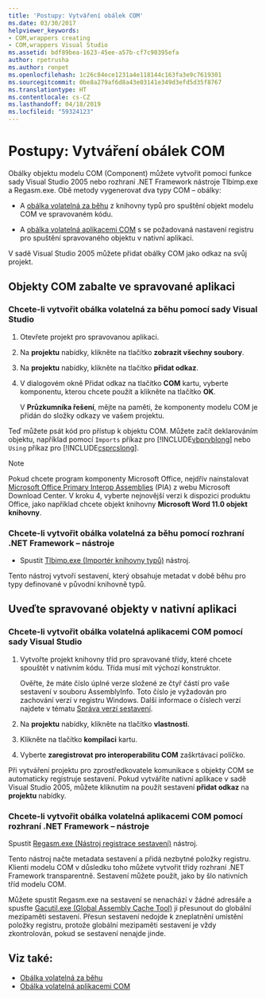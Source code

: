 ```yaml
---
title: 'Postupy: Vytváření obálek COM'
ms.date: 03/30/2017
helpviewer_keywords:
- COM,wrappers creating
- COM,wrappers Visual Studio
ms.assetid: bdf89bea-1623-45ee-a57b-cf7c90395efa
author: rpetrusha
ms.author: ronpet
ms.openlocfilehash: 1c26c84ece1231a4e118144c163fa3e9c7619301
ms.sourcegitcommit: 0be8a279af6d8a43e03141e349d3efd5d35f8767
ms.translationtype: HT
ms.contentlocale: cs-CZ
ms.lasthandoff: 04/18/2019
ms.locfileid: "59324123"
---
```

# <a name="how-to-create-com-wrappers"></a>Postupy: Vytváření obálek COM

Obálky objektu modelu COM (Component) můžete vytvořit pomocí funkce sady Visual Studio 2005 nebo rozhraní .NET Framework nástroje Tlbimp.exe a Regasm.exe. Obě metody vygenerovat dva typy COM – obálky:

-   A [obálka volatelná za běhu](../../../docs/framework/interop/runtime-callable-wrapper.md) z knihovny typů pro spuštění objekt modelu COM ve spravovaném kódu.

-   A [obálka volatelná aplikacemi COM](../../../docs/framework/interop/com-callable-wrapper.md) s se požadovaná nastavení registru pro spuštění spravovaného objektu v nativní aplikaci.

V sadě Visual Studio 2005 můžete přidat obálky COM jako odkaz na svůj projekt.

## <a name="wrap-com-objects-in-a-managed-application"></a>Objekty COM zabalte ve spravované aplikaci

### <a name="to-create-a-runtime-callable-wrapper-using-visual-studio"></a>Chcete-li vytvořit obálka volatelná za běhu pomocí sady Visual Studio

1. Otevřete projekt pro spravovanou aplikaci.

2. Na **projektu** nabídky, klikněte na tlačítko **zobrazit všechny soubory**.

3. Na **projektu** nabídky, klikněte na tlačítko **přidat odkaz**.

4. V dialogovém okně Přidat odkaz na tlačítko **COM** kartu, vyberte komponentu, kterou chcete použít a klikněte na tlačítko **OK**.

     V **Průzkumníka řešení**, mějte na paměti, že komponenty modelu COM je přidán do složky odkazy ve vašem projektu.

Teď můžete psát kód pro přístup k objektu COM. Můžete začít deklarováním objektu, například pomocí `Imports` příkaz pro [!INCLUDE[vbprvblong](../../../includes/vbprvblong-md.md)] nebo `Using` příkaz pro [!INCLUDE[csprcslong](../../../includes/csprcslong-md.md)].

> [!NOTE]
> Pokud chcete program komponenty Microsoft Office, nejdřív nainstalovat [Microsoft Office Primary Interop Assemblies](https://go.microsoft.com/fwlink/?LinkId=50479) (PIA) z webu Microsoft Download Center. V kroku 4, vyberte nejnovější verzi k dispozici produktu Office, jako například chcete objekt knihovny **Microsoft Word 11.0 objekt knihovny**.  
  
### <a name="to-create-a-runtime-callable-wrapper-using-net-framework-tools"></a>Chcete-li vytvořit obálka volatelná za běhu pomocí rozhraní .NET Framework – nástroje  
  
-   Spustit [Tlbimp.exe (Importér knihovny typů)](../../../docs/framework/tools/tlbimp-exe-type-library-importer.md) nástroj.  
  
 Tento nástroj vytvoří sestavení, který obsahuje metadat v době běhu pro typy definované v původní knihovně typů.  
  
## <a name="wrap-managed-objects-in-a-native-application"></a>Uveďte spravované objekty v nativní aplikaci  
  
### <a name="to-create-a-com-callable-wrapper-using-visual-studio"></a>Chcete-li vytvořit obálka volatelná aplikacemi COM pomocí sady Visual Studio  
  
1. Vytvořte projekt knihovny tříd pro spravované třídy, které chcete spouštět v nativním kódu. Třída musí mít výchozí konstruktor.  
  
     Ověřte, že máte číslo úplné verze složené ze čtyř částí pro vaše sestavení v souboru AssemblyInfo. Toto číslo je vyžadován pro zachování verzí v registru Windows. Další informace o číslech verzí najdete v tématu [Správa verzí sestavení](../../../docs/framework/app-domains/assembly-versioning.md).  
  
2. Na **projektu** nabídky, klikněte na tlačítko **vlastnosti**.  
  
3. Klikněte na tlačítko **kompilaci** kartu.  
  
4. Vyberte **zaregistrovat pro interoperabilitu COM** zaškrtávací políčko.  
  
 Při vytváření projektu pro zprostředkovatele komunikace s objekty COM se automaticky registruje sestavení. Pokud vytváříte nativní aplikace v sadě Visual Studio 2005, můžete kliknutím na použít sestavení **přidat odkaz** na **projektu** nabídky.  
  
### <a name="to-create-a-com-callable-wrapper-using-net-framework-tools"></a>Chcete-li vytvořit obálka volatelná aplikacemi COM pomocí rozhraní .NET Framework – nástroje  
  
Spustit [Regasm.exe (Nástroj registrace sestavení)](../../../docs/framework/tools/regasm-exe-assembly-registration-tool.md) nástroj.  
  
Tento nástroj načte metadata sestavení a přidá nezbytné položky registru. Klienti modelu COM v důsledku toho můžete vytvořit třídy rozhraní .NET Framework transparentně. Sestavení můžete použít, jako by šlo nativních tříd modelu COM.  
  
Můžete spustit Regasm.exe na sestavení se nenachází v žádné adresáře a spusťte [Gacutil.exe (Global Assembly Cache Tool)](../../../docs/framework/tools/gacutil-exe-gac-tool.md) ji přesunout do globální mezipaměti sestavení. Přesun sestavení nedojde k zneplatnění umístění položky registru, protože globální mezipaměti sestavení je vždy zkontrolován, pokud se sestavení nenajde jinde.  
  
## <a name="see-also"></a>Viz také:

- [Obálka volatelná za běhu](../../../docs/framework/interop/runtime-callable-wrapper.md)
- [Obálka volatelná aplikacemi COM](../../../docs/framework/interop/com-callable-wrapper.md)
